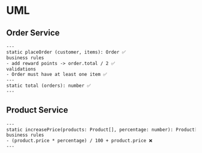 # UML

## Order Service

```txt
---
static placeOrder (customer, items): Order ✅
business rules
- add reward points -> order.total / 2 ✅
validations
- Order must have at least one item ✅
---
static total (orders): number ✅
---
```

## Product Service

```txt
---
static increasePrice(products: Product[], percentage: number): Product[] ❌
business rules
- (product.price * percentage) / 100 + product.price ❌
---
```
